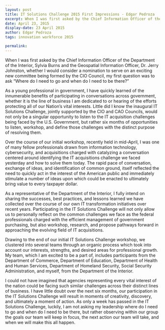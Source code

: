 ```yaml
---
layout: post
title: IT Solutions Challenge 2015 First Impressions - Edgar Pedroza
excerpt: When I was first asked by the Chief Information Officer of the Department of the Interior, Sylvia Burns, and the Geospatial Information Officer, Dr. Jerry Johnston, whether I would consider a nomination to serve on an exciting new committee being formed by the CIO Council, my first question was to ask - Where do I need to go and when do I need to be there?
date: April 23, 2015
display-date: 23 April 2015
author: Edgar Pedroza
tags: innovation workforce 2015

permalink: 
---
```

When I was first asked by the Chief Information Officer of the Department of the Interior, Sylvia Burns and the Geospatial Information Officer, Dr. Jerry Johnston, whether I would consider a nomination to serve on an exciting new committee being formed by the CIO Council, my first question was to ask “Where do I need to go and when do I need to be there?”

As a young professional in government, I have quickly learned of the innumerable benefits of participating in conversations across government, whether it is the line of business I am dedicated to or hearing of the efforts protecting all of our Nation’s vital interests. Little did I know the inaugural IT Solutions Challenge, jointly supported by the CIO and CAO Councils, would not only be a singular opportunity to listen to the IT acquisition challenges being faced by the U.S. Government, but rather six months of opportunities to listen, workshop, and define those challenges with the distinct purpose of resolving them.

Over the course of our initial workshop, recently held in mid-April, I was one of many fellow professionals drawn from information technology, cybersecurity, and acquisitions charged with catalyzing a conversation centered around identifying the IT acquisitions challenge we faced yesterday and how to solve them today. The rapid pace of conversation, exchange of ideas, and identification of common ground, itself reflected the need to quickly act in the interest of the American public and immediately stimulate a number of ideas upon which could be enacted to ultimately bring value to every taxpayer dollar.

As a representative of the Department of the Interior, I fully intend on sharing the successes, best practices, and lessons learned we have collected over the course of our own IT transformation initiatives over recent years. Participating in the IT Solutions Challenge will not only allow us to personally reflect on the common challenges we face as the federal professionals charged with the efficient management of government purchasing, but also workshop, research, and propose pathways forward in approaching the evolving field of IT acquisitions.

Drawing to the end of our initial IT Solutions Challenge workshop, we clustered into several teams through an organic process which took into account our interests, strengths, and desired areas for professional growth. My team, which I am excited to be a part of, includes participants from the Department of Commerce, Department of Education, Department of Health and Human Services, Department of Homeland Security, Social Security Administration, and myself, from the Department of the Interior.

I could not have imagined that agencies representing every vital interest of the nation could be facing such similar challenges across their distinct lines of business. I have little doubt over the next six months, our participation in the IT Solutions Challenge will result in moments of creativity, discovery, and ultimately a moment of action. As only a week has passed in the IT Solutions Challenge, luckily, I am not asking my leadership where do I need to go and when do I need to be there, but rather observing within our group the goals our team will keep in focus, the next action our team will take, and when we will make this all happen.
